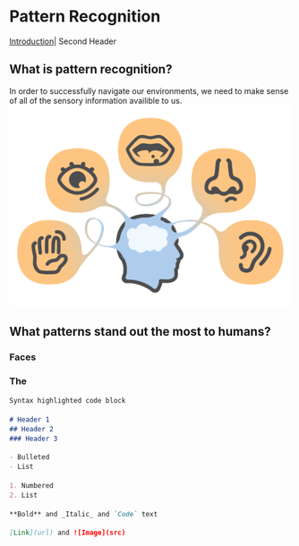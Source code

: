 # Pattern Recognition

[Introduction](#What-is-pattern-recognition)| Second Header

## What is pattern recognition?

In order to successfully navigate our environments, we need to make sense of all of the sensory information availible to us. 
![Senses](sens.jpg)


## What patterns stand out the most to humans?

### Faces

### The 

```markdown
Syntax highlighted code block

# Header 1
## Header 2
### Header 3

- Bulleted
- List

1. Numbered
2. List

**Bold** and _Italic_ and `Code` text

[Link](url) and ![Image](src)
```
